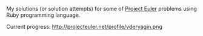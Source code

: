 My solutions (or solution attempts) for some of
[Project Euler](http://projecteuler.net) problems using Ruby programming
language.

Current progress: http://projecteuler.net/profile/vderyagin.png
